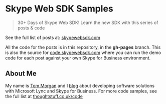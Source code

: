 # Skype Web SDK Samples

> 30+ Days of Skype Web SDK!  Learn the new SDK with this series of posts & code

See the full list of posts at: [skypewebsdk.com](http://www.skypewebsdk.com)

All the code for the posts is in this repository, in the **gh-pages** branch. This is also the source for [code.skypewebsdk.com](http://code.skypewebsdk.com) where you can run the demo code for each post against your own Skype for Business environment.

## About Me

My name is [Tom Morgan](http://thoughtstuff.co.uk) and I [blog](http://blog.thoughtstuff.co.uk) about developing software solutions with Microsoft Lync and Skype for Business. For more code samples, see the full list at [thoughtstuff.co.uk/code](http://thoughtstuff.co.uk/code)
